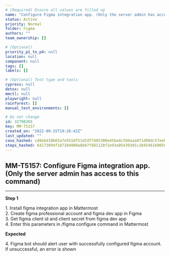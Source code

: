 ```yaml
---
# (Required) Ensure all values are filled up
name: "Configure Figma integration app. (Only the server admin has access to this command)"
status: Active
priority: Normal
folder: Figma
authors: ""
team_ownership: []

# (Optional)
priority_p1_to_p4: null
location: null
component: null
tags: []
labels: []

# (Optional) Test type and tools
cypress: null
detox: null
mmctl: null
playwright: null
rainforest: []
manual_test_environments: []

# Do not change
id: 32798265
key: MM-T5157
created_on: "2022-09-15T19:26:42Z"
last_updated: ""
case_hashed: cd8ebd10b65a7e5518f51d2df7405300e45ba4c594aaa8f1d90dc57eebd1e253e3e42c430afa352244ee359d81bb929d
steps_hashed: 64173094f187284980a8847fd81128f2e93a05439301c104546169050e913ba3cb0ffec642e3c02486346a4542fc79aa
---
```


<!-- (Auto-generated) Based on frontmatter's "key" and "name" -->

## MM-T5157: Configure Figma integration app. (Only the server admin has access to this command)

---

**Step 1**

1\. Install figma integration app in Mattermost\
2\. Create figma professional account and figma dev app in Figma\
3\. Get figma client id and client secret from figma dev app\
4\. Enter this parameters in /figma configure command in Mattermost

**Expected**

4\. Figma bot should alert user with successfully configured figma account. If unsuccessful, an error is shown

